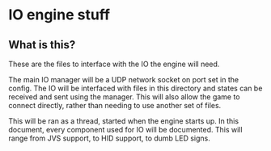 # IO engine stuff

## What is this?

These are the files to interface with the IO the engine will need.

The main IO manager will be a UDP network socket on port set in the config. The IO will be interfaced with files in this directory and states can be received and sent using the manager. This will also allow the game to connect directly, rather than needing to use another set of files. 

This will be ran as a thread, started when the engine starts up. In this document, every component used for IO will be documented. This will range from JVS support, to HID support, to dumb LED signs. 